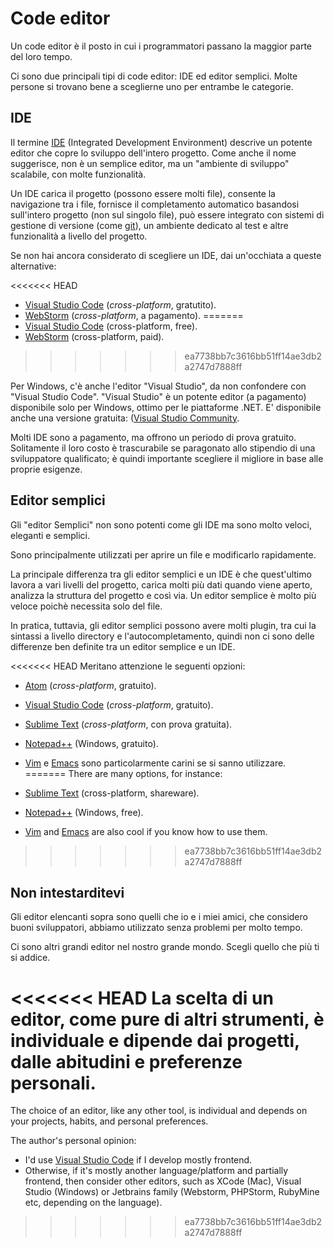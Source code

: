 # Code editor

Un code editor è il posto in cui i programmatori passano la maggior parte del loro tempo.

Ci sono due principali tipi di code editor: IDE ed editor semplici. Molte persone si trovano bene a sceglierne uno per entrambe le categorie.

## IDE

Il termine [IDE](https://en.wikipedia.org/wiki/Integrated_development_environment) (Integrated Development Environment) descrive un potente editor che copre lo sviluppo dell'intero progetto. Come anche il nome suggerisce, non è un semplice editor, ma un "ambiente di sviluppo" scalabile, con molte funzionalità.

Un IDE carica il progetto (possono essere molti file), consente la navigazione tra i file, fornisce il completamento automatico basandosi sull'intero progetto (non sul singolo file), può essere integrato con sistemi di gestione di versione (come [git](https://git-scm.com/)), un ambiente dedicato al test e altre funzionalità a livello del progetto.

Se non hai ancora considerato di scegliere un IDE, dai un'occhiata a queste alternative:

<<<<<<< HEAD
- [Visual Studio Code](https://code.visualstudio.com/) (*cross-platform*, gratutito).
- [WebStorm](http://www.jetbrains.com/webstorm/) (*cross-platform*, a pagamento).
=======
- [Visual Studio Code](https://code.visualstudio.com/) (cross-platform, free).
- [WebStorm](https://www.jetbrains.com/webstorm/) (cross-platform, paid).
>>>>>>> ea7738bb7c3616bb51ff14ae3db2a2747d7888ff

Per Windows, c'è anche l'editor "Visual Studio", da non confondere con "Visual Studio Code". "Visual Studio" è un potente editor (a pagamento) disponibile solo per Windows, ottimo per le piattaforme .NET. E' disponibile anche una versione gratuita: ([Visual Studio Community](https://www.visualstudio.com/vs/community/).

Molti IDE sono a pagamento, ma offrono un periodo di prova gratuito. Solitamente il loro costo è trascurabile se paragonato allo stipendio di una sviluppatore qualificato; è quindi importante scegliere il migliore in base alle proprie esigenze.

## Editor semplici

Gli "editor Semplici" non sono potenti come gli IDE ma sono molto veloci, eleganti e semplici.

Sono principalmente utilizzati per aprire un file e modificarlo rapidamente.

La principale differenza tra gli editor semplici e un IDE è che quest'ultimo lavora a vari livelli del progetto, carica molti più dati quando viene aperto, analizza la struttura del progetto e così via. Un editor semplice è molto più veloce poichè necessita solo del file.

In pratica, tuttavia, gli editor semplici possono avere molti plugin, tra cui la sintassi a livello directory e l'autocompletamento, quindi non ci sono delle differenze ben definite tra un editor semplice e un IDE.

<<<<<<< HEAD
Meritano attenzione le seguenti opzioni:

- [Atom](https://atom.io/) (*cross-platform*, gratuito).
- [Visual Studio Code](https://code.visualstudio.com/) (*cross-platform*, gratuito).
- [Sublime Text](http://www.sublimetext.com) (*cross-platform*, con prova gratuita).
- [Notepad++](https://notepad-plus-plus.org/) (Windows, gratuito).
- [Vim](http://www.vim.org/) e [Emacs](https://www.gnu.org/software/emacs/) sono particolarmente carini se si sanno utilizzare.
=======
There are many options, for instance:

- [Sublime Text](https://www.sublimetext.com/) (cross-platform, shareware).
- [Notepad++](https://notepad-plus-plus.org/) (Windows, free).
- [Vim](https://www.vim.org/) and [Emacs](https://www.gnu.org/software/emacs/) are also cool if you know how to use them.
>>>>>>> ea7738bb7c3616bb51ff14ae3db2a2747d7888ff

## Non intestarditevi

Gli editor elencanti sopra sono quelli che io e i miei amici, che considero buoni sviluppatori, abbiamo utilizzato senza problemi per molto tempo.

Ci sono altri grandi editor nel nostro grande mondo. Scegli quello che più ti si addice.

<<<<<<< HEAD
La scelta di un editor, come pure di altri strumenti, è individuale e dipende dai progetti, dalle abitudini e preferenze personali.
=======
The choice of an editor, like any other tool, is individual and depends on your projects, habits, and personal preferences.

The author's personal opinion:

- I'd use [Visual Studio Code](https://code.visualstudio.com/) if I develop mostly frontend.
- Otherwise, if it's mostly another language/platform and partially frontend, then consider other editors, such as XCode (Mac), Visual Studio (Windows) or Jetbrains family (Webstorm, PHPStorm, RubyMine etc, depending on the language).
>>>>>>> ea7738bb7c3616bb51ff14ae3db2a2747d7888ff

